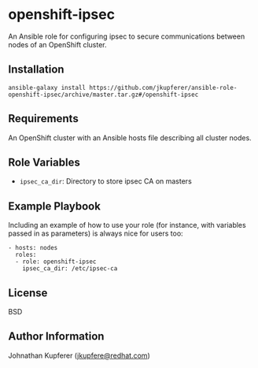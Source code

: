 openshift-ipsec
===============

An Ansible role for configuring ipsec to secure communications between nodes
of an OpenShift cluster.

Installation
------------

```
ansible-galaxy install https://github.com/jkupferer/ansible-role-openshift-ipsec/archive/master.tar.gz#/openshift-ipsec
```

Requirements
------------

An OpenShift cluster with an Ansible hosts file describing all cluster nodes.

Role Variables
--------------

* `ipsec_ca_dir`: Directory to store ipsec CA on masters

Example Playbook
----------------

Including an example of how to use your role (for instance, with variables passed in as parameters) is always nice for users too:

    - hosts: nodes
      roles:
      - role: openshift-ipsec
        ipsec_ca_dir: /etc/ipsec-ca

License
-------

BSD

Author Information
------------------

Johnathan Kupferer (jkupfere@redhat.com)
